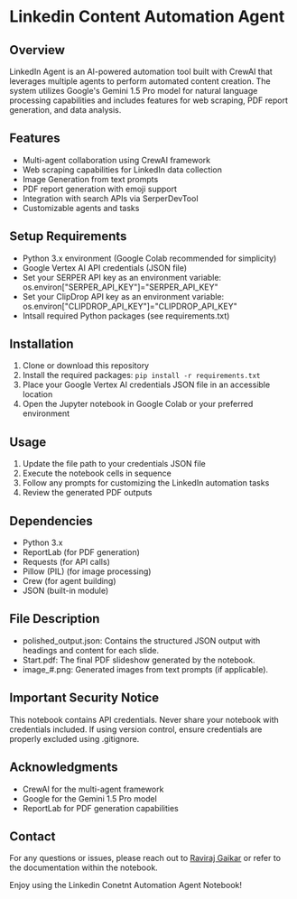 # Linkedin Content Automation Agent

## Overview
LinkedIn Agent is an AI-powered automation tool built with CrewAI that leverages multiple agents to perform automated content creation. The system utilizes Google's Gemini 1.5 Pro model for natural language processing capabilities and includes features for web scraping, PDF report generation, and data analysis.

## Features
- Multi-agent collaboration using CrewAI framework
- Web scraping capabilities for LinkedIn data collection
- Image Generation from text prompts
- PDF report generation with emoji support
- Integration with search APIs via SerperDevTool
- Customizable agents and tasks

## Setup Requirements
-  Python 3.x environment (Google Colab recommended for simplicity)
-  Google Vertex AI API credentials (JSON file)
-  Set your SERPER API key as an environment variable:
    os.environ["SERPER_API_KEY"]="SERPER_API_KEY"
-  Set your ClipDrop API key as an environment variable:
     os.environ["CLIPDROP_API_KEY"]="CLIPDROP_API_KEY"
-  Intsall required Python packages (see requirements.txt)

## Installation
1. Clone or download this repository
2. Install the required packages: `pip install -r requirements.txt`
3. Place your Google Vertex AI credentials JSON file in an accessible location
4. Open the Jupyter notebook in Google Colab or your preferred environment

## Usage
1. Update the file path to your credentials JSON file
2. Execute the notebook cells in sequence
3. Follow any prompts for customizing the LinkedIn automation tasks
4. Review the generated PDF outputs

## Dependencies
- Python 3.x
- ReportLab (for PDF generation)
- Requests (for API calls)
- Pillow (PIL) (for image processing)
- Crew (for agent building) 
- JSON (built-in module)

## File Description
- polished_output.json: Contains the structured JSON output with headings and content for each slide.
- Start.pdf: The final PDF slideshow generated by the notebook.
- image_#.png: Generated images from text prompts (if applicable).

## Important Security Notice
This notebook contains API credentials. Never share your notebook with credentials included. If using version control, ensure credentials are properly excluded using .gitignore.

## Acknowledgments
- CrewAI for the multi-agent framework
- Google for the Gemini 1.5 Pro model
- ReportLab for PDF generation capabilities

## Contact
For any questions or issues, please reach out to [Raviraj Gaikar](https://www.linkedin.com/in/raviraj-gaikar-05a986212/) or refer to the documentation within the notebook.

Enjoy using the Linkedin Conetnt Automation Agent  Notebook!

